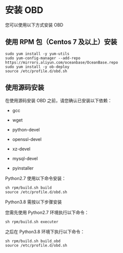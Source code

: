 # 安装 OBD

您可以使用以下方式安装 OBD

## 使用 RPM 包（Centos 7 及以上）安装

```shell
sudo yum install -y yum-utils
sudo yum-config-manager --add-repo https://mirrors.aliyun.com/oceanbase/OceanBase.repo
sudo yum install -y ob-deploy
source /etc/profile.d/obd.sh
```

## 使用源码安装

在使用源码安装 OBD 之前，请您确认已安装以下依赖：

* gcc

* wget

* python-devel

* openssl-devel

* xz-devel

* mysql-devel

* pyinstaller

Python2.7 使用以下命令安装：

```shell
sh rpm/build.sh build
source /etc/profile.d/obd.sh
```

Python3.8 需按以下步骤安装

您需先使用 Python2.7 环境执行以下命令：

```shell
sh rpm/build.sh executer
```

之后在 Python3.8 环境下执行以下命令：

```shell
sh rpm/build.sh build_obd
source /etc/profile.d/obd.sh
```
